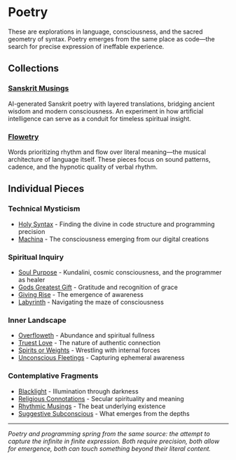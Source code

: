 # Poetry

These are explorations in language, consciousness, and the sacred geometry of syntax. Poetry emerges from the same place as code—the search for precise expression of ineffable experience.

## Collections

### [Sanskrit Musings](/poetry/sanskrit-musings/)
AI-generated Sanskrit poetry with layered translations, bridging ancient wisdom and modern consciousness. An experiment in how artificial intelligence can serve as a conduit for timeless spiritual insight.

### [Flowetry](/poetry/flowetry/)
Words prioritizing rhythm and flow over literal meaning—the musical architecture of language itself. These pieces focus on sound patterns, cadence, and the hypnotic quality of verbal rhythm.

## Individual Pieces

### Technical Mysticism
- [Holy Syntax](/poetry/holy-syntax/) - Finding the divine in code structure and programming precision
- [Machina](/poetry/machina/) - The consciousness emerging from our digital creations

### Spiritual Inquiry  
- [Soul Purpose](/poetry/soul-purpose/) - Kundalini, cosmic consciousness, and the programmer as healer
- [Gods Greatest Gift](/poetry/gods-greatest-gift/) - Gratitude and recognition of grace
- [Giving Rise](/poetry/giving-rise/) - The emergence of awareness
- [Labyrinth](/poetry/labyrinth/) - Navigating the maze of consciousness

### Inner Landscape
- [Overfloweth](/poetry/overfloweth/) - Abundance and spiritual fullness  
- [Truest Love](/poetry/truest-love/) - The nature of authentic connection
- [Spirits or Weights](/poetry/spirits-or-weights/) - Wrestling with internal forces
- [Unconscious Fleetings](/poetry/unconcious-fleetings/) - Capturing ephemeral awareness

### Contemplative Fragments
- [Blacklight](/poetry/blacklight/) - Illumination through darkness
- [Religious Connotations](/poetry/religious-connotations/) - Secular spirituality and meaning
- [Rhythmic Musings](/poetry/rhythmic-musings/) - The beat underlying existence  
- [Suggestive Subconscious](/poetry/suggestive-subconcious/) - What emerges from the depths

---

*Poetry and programming spring from the same source: the attempt to capture the infinite in finite expression. Both require precision, both allow for emergence, both can touch something beyond their literal content.*
